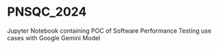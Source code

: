 # PNSQC_2024
Jupyter Notebook containing POC of Software Performance Testing use cases with Google Gemini Model
